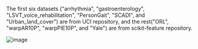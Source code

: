 The first six datasets ("arrhythmia", "gastroenterology", "LSVT_voice_rehabilitation", "PersonGait", "SCADI", and "Urban_land_cover") are from UCI repository, and the rest("ORL", "warpAR10P", "warpPIE10P", and "Yale") are from scikit-feature repository.

![image](https://github.com/zhongjiezhuang/PBAOA/assets/110485297/209834c3-bce8-4dc5-b6c5-36d8c6422f58)
